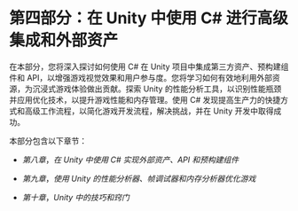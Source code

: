 # 第四部分：在 Unity 中使用 C# 进行高级集成和外部资产

在本部分，您将深入探讨如何使用 C# 在 Unity 项目中集成第三方资产、预构建组件和 API，以增强游戏视觉效果和用户参与度。您将学习如何有效地利用外部资源，为沉浸式游戏体验做出贡献。探索 Unity 的性能分析工具，以识别性能瓶颈并应用优化技术，以提升游戏性能和内存管理。使用 C# 发现提高生产力的快捷方式和高级工作流程，以简化游戏开发流程，解决挑战，并在 Unity 开发中取得成功。

本部分包含以下章节：

+   *第八章*，*在 Unity 中使用 C# 实现外部资产、API 和预构建组件*

+   *第九章*，*使用 Unity 的性能分析器、帧调试器和内存分析器优化游戏*

+   *第十章*，*Unity 中的技巧和窍门*
